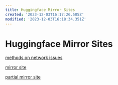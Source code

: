 ```yaml
---
title: Huggingface Mirror Sites
created: '2023-12-03T16:17:26.505Z'
modified: '2023-12-03T16:18:34.351Z'
---
```


# Huggingface Mirror Sites

[methods on network issues]()

[mirror site](https://hf-mirror.com/)

[partial mirror site](https://aliendao.cn/#/)
